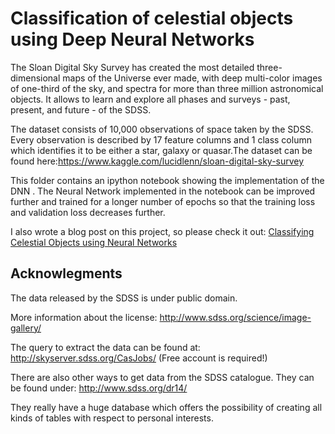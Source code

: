 # Classification of celestial objects using Deep Neural Networks 
The Sloan Digital Sky Survey has created the most detailed three-dimensional maps of the Universe ever made, with deep multi-color images of one-third of the sky, and spectra for more than three million astronomical objects. It allows to learn and explore all phases and surveys - past, present, and future - of the SDSS.

The dataset consists of 10,000 observations of space taken by the SDSS. Every observation is described by 17 feature columns and 1 class column which identifies it to be either a star, galaxy or quasar.The dataset can be found here:https://www.kaggle.com/lucidlenn/sloan-digital-sky-survey

This folder contains an ipython notebook showing the implementation of the DNN . The Neural Network implemented in the notebook can be improved further and trained for a longer number of epochs so that the training loss and validation loss decreases further. 

I also wrote a blog post on this project, so please check it out: [Classifying Celestial Objects using Neural Networks](https://medium.com/vitmas/classifying-celestial-objects-using-neural-networks-7495a1aac0c)

## Acknowlegments 

The data released by the SDSS is under public domain.

More information about the license:
http://www.sdss.org/science/image-gallery/

The  query to extract the data can be found at:
http://skyserver.sdss.org/CasJobs/ (Free account is required!)

There are also other ways to get data from the SDSS catalogue. They can be found under:
http://www.sdss.org/dr14/

They really have a huge database which offers the possibility of creating all kinds of tables with respect to personal interests.
